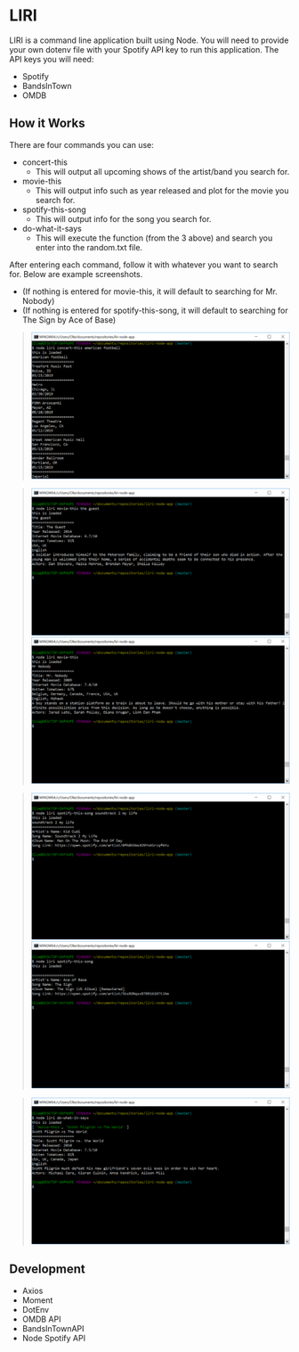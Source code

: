 # LIRI
LIRI is a command line application built using Node. 
You will need to provide your own dotenv file with your Spotify API key to run this application.
The API keys you will need:
* Spotify
* BandsInTown
* OMDB

## How it Works
There are four commands you can use:
- concert-this
  - This will output all upcoming shows of the artist/band you search for.
- movie-this
  - This will output info such as year released and plot for the movie you search for.
- spotify-this-song
  - This will output info for the song you search for.
- do-what-it-says
  - This will execute the function (from the 3 above) and search you enter into the random.txt file.

After entering each command, follow it with whatever you want to search for. Below are example screenshots. <br>
- (If nothing is entered for movie-this, it will default to searching for Mr. Nobody) <br>
- (If nothing is entered for spotify-this-song, it will default to searching for The Sign by Ace of Base)

> ![concert-this](screenshots/concert-this.PNG)

> ![movie-this](screenshots/movie-this.PNG)
> ![movie-this_default](screenshots/movie-this_default.PNG)

> ![spotify-this-song](screenshots/spotify-this-song.PNG)
> ![spotify-this-song_default](screenshots/spotify-this-song_default.PNG)

> ![do-what-it-says](screenshots/do-what-it-says.PNG)

## Development
- Axios
- Moment
- DotEnv
- OMDB API
- BandsInTownAPI
- Node Spotify API
